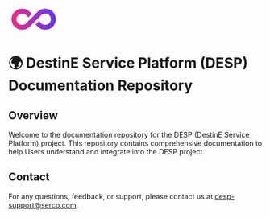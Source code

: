 <img src="./Logos/desp_logo.png" alt="drawing" width="100"/>

# 🌍 DestinE Service Platform (DESP) Documentation Repository

## Overview
Welcome to the documentation repository for the DESP (DestinE Service Platform) project. This repository contains comprehensive documentation to help Users understand and integrate into the DESP project.

## Contact
For any questions, feedback, or support, please contact us at [desp-support@serco.com](mailto:desp-support@serco.com).
